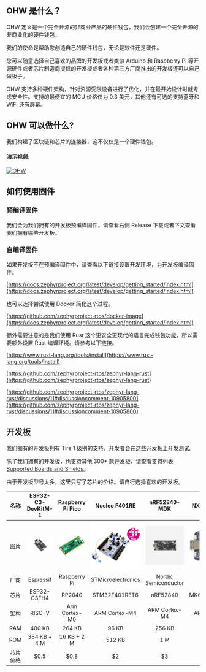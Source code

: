 ## OHW 是什么？

  OHW 定义是一个完全开源的非商业产品的硬件钱包，我们会创建一个完全开源的非商业化的硬件钱包。

  我们的使命是帮助您创造自己的硬件钱包，无论是软件还是硬件。

  您可以随意选择自己喜欢的品牌的开发板或者类似 Arduino 和 Raspberry Pi 等开源硬件或者芯片制造商提供的开发板或者各种第三方厂商推出的开发板还可以自己做板子。

  OHW 支持多种硬件架构，针对资源受限设备进行了优化，并在最开始设计时就考虑安全性。支持的最便宜的 MCU 价格仅为 0.3 美元，其他还有可选的支持蓝牙和 WiFi 还有屏幕。

## OHW 可以做什么?

我们构建了区块链和芯片的连接器，这不仅仅是一个硬件钱包。

#### 演示视频:

[![OHW](https://res.cloudinary.com/marcomontalbano/image/upload/v1733827828/video_to_markdown/images/youtube--JkhVWNCGZvg-c05b58ac6eb4c4700831b2b3070cd403.jpg)](https://www.youtube.com/watch?v=JkhVWNCGZvg "OHW")

## 如何使用固件

### 预编译固件

  我们会为我们拥有的开发板预编译固件，请查看右侧 Release 下载或者下文查看我们拥有哪些开发板。

### 自编译固件

  如果开发板不在预编译固件中，请查看以下链接设置开发环境，为开发板编译固件。

  [https://docs.zephyrproject.org/latest/develop/getting_started/index.html](https://docs.zephyrproject.org/latest/develop/getting_started/index.html)

  也可以选择尝试使用 Docker 简化这个过程。

  [https://github.com/zephyrproject-rtos/docker-image](https://docs.zephyrproject.org/latest/develop/getting_started/index.html)

  额外需要注意的是我们使用 Rust 这个更安全更现代的语言完成钱包功能，所以需要额外设置 Rust 编译环境。请参考以下链接。

  [https://www.rust-lang.org/tools/install](https://www.rust-lang.org/tools/install)

  [https://github.com/zephyrproject-rtos/zephyr-lang-rust](https://github.com/zephyrproject-rtos/zephyr-lang-rust)

  [https://github.com/zephyrproject-rtos/zephyr-lang-rust/discussions/11#discussioncomment-10905800](https://github.com/zephyrproject-rtos/zephyr-lang-rust/discussions/11#discussioncomment-10905800)

## 开发板

  我们拥有的开发板拥有 Tire 1 级别的支持，开发者会在这些开发板上开发测试。

  除了我们拥有的开发板，也支持其他 300+ 款开发板，请查看支持列表 [Supported Boards and Shields](https://docs.zephyrproject.org/latest/boards/index.html)。

  由于开发板型号太多，这里只写了芯片的价格。请自行选择喜欢的开发板。

|   名称   |                           ESP32-C3-DevKitM-1                           |             Raspberry Pi Pico             |                 Nucleo F401RE                 |                   nRF52840-MDK                   |               NXP FRDM-K64F               |
| :------: | :--------------------------------------------------------------------: | :---------------------------------------: | :-------------------------------------------: | :-----------------------------------------------: | :---------------------------------------: |
|   图片   | ![esp32-c3-devkitm](doc/image/board/esp32-c3-devkitm-1-v1-isometric.png) | ![rpi-pico](doc/image/board/pico-board.png) | ![stm32f401](doc/image/board/nucleo_f401re.jpg) | ![nrf52840-mdk](doc/image/board/mdk52840-cover.png) | ![frdm_k64f](doc/image/board/frdm_k64f.jpg) |
|   厂商   |                               Espressif                               |               Raspberry Pi               |              STMicroelectronics              |               Nordic Semiconductor               |                    NXP                    |
|   芯片   |                              ESP32-C3FH4                              |                  RP2040                  |                 STM32F401RET6                 |                     nRF52840                     |              MK64FN1M0VLL12              |
|   架构   |                                 RISC-V                                 |               Arm Cortex-M0               |                 ARM Cortex-M4                 |                   ARM Cortex-M4                   |               ARM Cortex-M4               |
|   RAM   |                                 400 KB                                 |                  264 KB                  |                     96 KB                     |                      256 KB                      |                  256 KB                  |
|   ROM   |                              384 KB + 4 M                              |                16 KB + 2 M                |                    512 KB                    |                        1 M                        |                    1 M                    |
| 芯片价格 |                                 \$0.5                                 |                   \$0.8                   |                      \$2                      |                        \$3                        |                   \$20                   |

